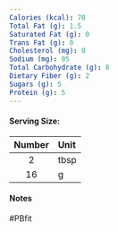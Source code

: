 ```yaml
---
Calories (kcal): 70
Total Fat (g): 1.5
Saturated Fat (g): 0
Trans Fat (g): 0
Cholesterol (mg): 0
Sodium (mg): 95
Total Carbohydrate (g): 8
Dietary Fiber (g): 2
Sugars (g): 5
Protein (g): 5
---
```

#### Serving Size:

| Number | Unit |
| :----: | :--- |
|   2    | tbsp |
|   16   | g    |
#### Notes

#PBfit